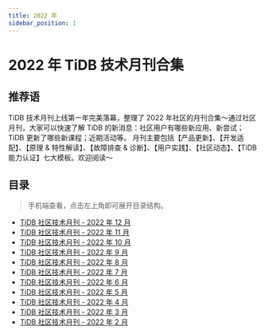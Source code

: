 ```yaml
---
title: 2022 年
sidebar_position: 1
---
```


# 2022 年 TiDB 技术月刊合集

## 推荐语

TiDB 技术月刊上线第一年完美落幕，整理了 2022 年社区的月刊合集～通过社区月刊，大家可以快速了解 TiDB 的新消息：社区用户有哪些新应用、新尝试；TiDB 更新了哪些新课程；近期活动等。
月刊主要包括【产品更新】、【开发适配】、【原理 & 特性解读】、【故障排查 & 诊断】、【用户实践】、【社区动态】、【TiDB 能力认证】七大模板。欢迎阅读～

## 目录

> 手机端查看，点击左上角即可展开目录结构。

- [TiDB 社区技术月刊 - 2022 年 12 月](2022-12/index.md)
- [TiDB 社区技术月刊 - 2022 年 11 月](2022-11/index.md)
- [TiDB 社区技术月刊 - 2022 年 10 月](2022-10/index.md)
- [TiDB 社区技术月刊 - 2022 年 9 月](2022-09/index.md)
- [TiDB 社区技术月刊 - 2022 年 8 月](2022-08/index.md)
- [TiDB 社区技术月刊 - 2022 年 7 月](2022-07/index.md)
- [TiDB 社区技术月刊 - 2022 年 6 月](2022-06/index.md)
- [TiDB 社区技术月刊 - 2022 年 5 月](2022-05/index.md)
- [TiDB 社区技术月刊 - 2022 年 4 月](2022-04/index.md)
- [TiDB 社区技术月刊 - 2022 年 3 月](2022-03/index.md)
- [TiDB 社区技术月刊 - 2022 年 2 月](2022-02/index.md)